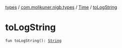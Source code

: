 [types](../../index.md) / [com.molikuner.nigb.types](../index.md) / [Time](index.md) / [toLogString](./to-log-string.md)

# toLogString

`fun toLogString(): `[`String`](https://kotlinlang.org/api/latest/jvm/stdlib/kotlin/-string/index.html)